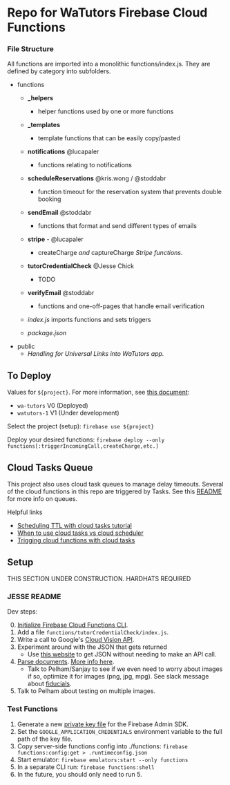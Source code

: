 # Repo for WaTutors Firebase Cloud Functions

### File Structure

All functions are imported into a monolithic functions/index.js. They are defined by category into subfolders. 

- functions
  - **_helpers**
    - helper functions used by one or more functions
  - **_templates**
    - template functions that can be easily copy/pasted
  - **notifications** @lucapaler
    - functions relating to notifications
  - **scheduleReservations** @kris.wong / @stoddabr
    - function timeout for the reservation system that prevents double booking
  - **sendEmail** @stoddabr
    - functions that format and send different types of emails
  - **stripe** - @lucapaler
    - createCharge *and* captureCharge *Stripe functions.*
  - **tutorCredentialCheck** @Jesse Chick
    - TODO
  - **verifyEmail** @stoddabr
    - functions and one-off-pages that handle email verification


  - *index.js* imports functions and sets triggers
  - *package.json*
- public
  - *Handling for Universal Links into WaTutors app.*

## To Deploy
Values for `${project}`. For more information, see [this document](https://docs.google.com/document/d/1gZGQlRQQR2Tgdk1-uPGFcvGxJotpyK8v8yv8z2cyMPQ/): 

 - `wa-tutors` V0 (Deployed)
 - `watutors-1` V1 (Under development) 

Select the project (setup): `firebase use ${project}`

Deploy your desired functions: `firebase deploy --only functions[:triggerIncomingCall,createCharge,etc.]`

## Cloud Tasks Queue

This project also uses cloud task queues to manage delay timeouts. Several of the cloud functions in this repo are triggered by Tasks. 
See this [README](www.github.com/stoddabr/watutors-api) for more info on queues.

Helpful links
 - [Scheduling TTL with cloud tasks tutorial](https://medium.com/firebase-developers/how-to-schedule-a-cloud-function-to-run-in-the-future-in-order-to-build-a-firestore-document-ttl-754f9bf3214a)
 - [When to use cloud tasks vs cloud scheduler](https://cloud.google.com/tasks/docs/comp-tasks-sched)
 - [Trigging cloud functions with cloud tasks](https://cloud.google.com/tasks/docs/tutorial-gcf)

## Setup

THIS SECTION UNDER CONSTRUCTION. HARDHATS REQUIRED


### JESSE README

Dev steps:

0. [Initialize Firebase Cloud Functions CLI](https://firebase.google.com/docs/functions/get-started#set-up-node.js-and-the-firebase-cli).
1. Add a file `functions/tutorCredentialCheck/index.js`.
2. Write a call to Google's [Cloud Vision API](https://cloud.google.com/vision/docs/request).
3. Experiment around with the JSON that gets returned
    - Use [this website](https://cloud.google.com/vision/docs/drag-and-drop) to get JSON without needing to make an API call.
4. [Parse documents](https://cloud.google.com/vision/docs/pdf). [More info here](https://cloud.google.com/vision/docs/ocr#detect_text_in_a_remote_image).
    - Talk to Pelham/Sanjay to see if we even need to worry about images if so, optimize it for images (png, jpg, mpg). See slack message about [fiducials](https://en.wikipedia.org/wiki/Fiducial_marker).
5. Talk to Pelham about testing on multiple images.

### Test Functions
1. Generate a new [private key file](https://console.firebase.google.com/u/0/project/watutors-1/settings/serviceaccounts/adminsdk) for the Firebase Admin SDK.
2. Set the `GOOGLE_APPLICATION_CREDENTIALS` environment variable to the full path of the key file.
3. Copy server-side functions config into ./functions: `firebase functions:config:get > .runtimeconfig.json`
4. Start emulator: `firebase emulators:start --only functions`
5. In a separate CLI run: `firebase functions:shell`
6. In the future, you should only need to run 5.
